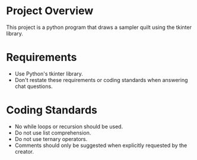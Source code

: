 # Project Overview

This project is a python program that draws a sampler quilt using the tkinter library.

# Requirements
- Use Python's tkinter library.
- Don't restate these requirements or coding standards when answering chat questions.

# Coding Standards
- No while loops or recursion should be used.
- Do not use list comprehension.
- Do not use ternary operators.
- Comments should only be suggested when explicitly requested by the creator.
